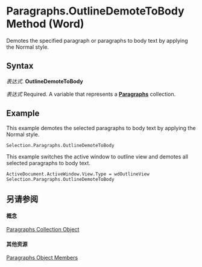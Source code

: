 
# Paragraphs.OutlineDemoteToBody Method (Word)

Demotes the specified paragraph or paragraphs to body text by applying the Normal style.


## Syntax

 _表达式_. **OutlineDemoteToBody**

 _表达式_ Required. A variable that represents a **[Paragraphs](bdc7a183-2a98-7d47-c86a-5cecd6c91449.md)** collection.


## Example

This example demotes the selected paragraphs to body text by applying the Normal style.


```
Selection.Paragraphs.OutlineDemoteToBody
```

This example switches the active window to outline view and demotes all selected paragraphs to body text.




```
ActiveDocument.ActiveWindow.View.Type = wdOutlineView 
Selection.Paragraphs.OutlineDemoteToBody
```


## 另请参阅


#### 概念


[Paragraphs Collection Object](bdc7a183-2a98-7d47-c86a-5cecd6c91449.md)
#### 其他资源


[Paragraphs Object Members](http://msdn.microsoft.com/library/490e2695-3cdd-4906-f730-583d18486aa2%28Office.15%29.aspx)
